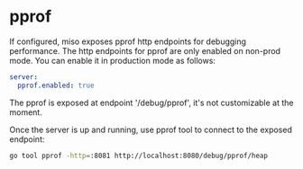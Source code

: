 # pprof

If configured, miso exposes pprof http endpoints for debugging performance. The http endpoints for pprof are only enabled on non-prod mode. You can enable it in production mode as follows:

```yaml
server:
  pprof.enabled: true
```

The pprof is exposed at endpoint '/debug/pprof', it's not customizable at the moment.

Once the server is up and running, use pprof tool to connect to the exposed endpoint:

```sh
go tool pprof -http=:8081 http://localhost:8080/debug/pprof/heap
```
